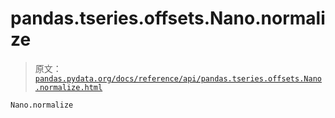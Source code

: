 # pandas.tseries.offsets.Nano.normalize

> 原文：[`pandas.pydata.org/docs/reference/api/pandas.tseries.offsets.Nano.normalize.html`](https://pandas.pydata.org/docs/reference/api/pandas.tseries.offsets.Nano.normalize.html)

```py
Nano.normalize
```
